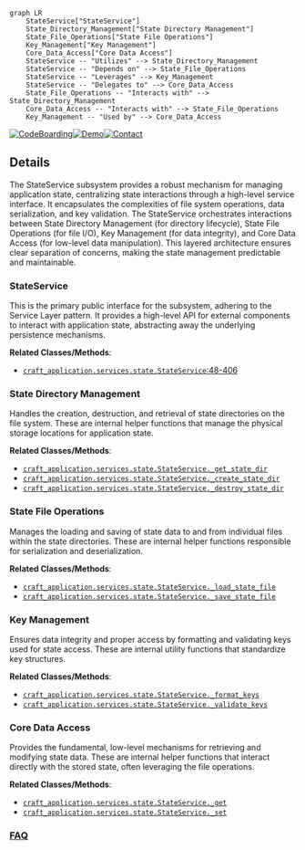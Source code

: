 ```mermaid
graph LR
    StateService["StateService"]
    State_Directory_Management["State Directory Management"]
    State_File_Operations["State File Operations"]
    Key_Management["Key Management"]
    Core_Data_Access["Core Data Access"]
    StateService -- "Utilizes" --> State_Directory_Management
    StateService -- "Depends on" --> State_File_Operations
    StateService -- "Leverages" --> Key_Management
    StateService -- "Delegates to" --> Core_Data_Access
    State_File_Operations -- "Interacts with" --> State_Directory_Management
    Core_Data_Access -- "Interacts with" --> State_File_Operations
    Key_Management -- "Used by" --> Core_Data_Access
```

[![CodeBoarding](https://img.shields.io/badge/Generated%20by-CodeBoarding-9cf?style=flat-square)](https://github.com/CodeBoarding/GeneratedOnBoardings)[![Demo](https://img.shields.io/badge/Try%20our-Demo-blue?style=flat-square)](https://www.codeboarding.org/demo)[![Contact](https://img.shields.io/badge/Contact%20us%20-%20contact@codeboarding.org-lightgrey?style=flat-square)](mailto:contact@codeboarding.org)

## Details

The StateService subsystem provides a robust mechanism for managing application state, centralizing state interactions through a high-level service interface. It encapsulates the complexities of file system operations, data serialization, and key validation. The StateService orchestrates interactions between State Directory Management (for directory lifecycle), State File Operations (for file I/O), Key Management (for data integrity), and Core Data Access (for low-level data manipulation). This layered architecture ensures clear separation of concerns, making the state management predictable and maintainable.

### StateService
This is the primary public interface for the subsystem, adhering to the Service Layer pattern. It provides a high-level API for external components to interact with application state, abstracting away the underlying persistence mechanisms.


**Related Classes/Methods**:

- <a href="https://github.com/canonical/craft-application/blob/main/craft_application/services/state.py#L48-L406" target="_blank" rel="noopener noreferrer">`craft_application.services.state.StateService`:48-406</a>


### State Directory Management
Handles the creation, destruction, and retrieval of state directories on the file system. These are internal helper functions that manage the physical storage locations for application state.


**Related Classes/Methods**:

- <a href="https://github.com/canonical/craft-application/blob/main/craft_application/services/state.py" target="_blank" rel="noopener noreferrer">`craft_application.services.state.StateService._get_state_dir`</a>
- <a href="https://github.com/canonical/craft-application/blob/main/craft_application/services/state.py" target="_blank" rel="noopener noreferrer">`craft_application.services.state.StateService._create_state_dir`</a>
- <a href="https://github.com/canonical/craft-application/blob/main/craft_application/services/state.py" target="_blank" rel="noopener noreferrer">`craft_application.services.state.StateService._destroy_state_dir`</a>


### State File Operations
Manages the loading and saving of state data to and from individual files within the state directories. These are internal helper functions responsible for serialization and deserialization.


**Related Classes/Methods**:

- <a href="https://github.com/canonical/craft-application/blob/main/craft_application/services/state.py" target="_blank" rel="noopener noreferrer">`craft_application.services.state.StateService._load_state_file`</a>
- <a href="https://github.com/canonical/craft-application/blob/main/craft_application/services/state.py" target="_blank" rel="noopener noreferrer">`craft_application.services.state.StateService._save_state_file`</a>


### Key Management
Ensures data integrity and proper access by formatting and validating keys used for state access. These are internal utility functions that standardize key structures.


**Related Classes/Methods**:

- <a href="https://github.com/canonical/craft-application/blob/main/craft_application/services/state.py" target="_blank" rel="noopener noreferrer">`craft_application.services.state.StateService._format_keys`</a>
- <a href="https://github.com/canonical/craft-application/blob/main/craft_application/services/state.py" target="_blank" rel="noopener noreferrer">`craft_application.services.state.StateService._validate_keys`</a>


### Core Data Access
Provides the fundamental, low-level mechanisms for retrieving and modifying state data. These are internal helper functions that interact directly with the stored state, often leveraging the file operations.


**Related Classes/Methods**:

- <a href="https://github.com/canonical/craft-application/blob/main/craft_application/services/state.py" target="_blank" rel="noopener noreferrer">`craft_application.services.state.StateService._get`</a>
- <a href="https://github.com/canonical/craft-application/blob/main/craft_application/services/state.py" target="_blank" rel="noopener noreferrer">`craft_application.services.state.StateService._set`</a>




### [FAQ](https://github.com/CodeBoarding/GeneratedOnBoardings/tree/main?tab=readme-ov-file#faq)